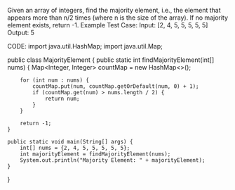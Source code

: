 Given an array of integers, find the majority element, i.e., the element that appears more than n/2 times (where n is the size of the array). If no majority element exists, return -1.
Example Test Case:
Input: [2, 4, 5, 5, 5, 5, 5]
Output: 5

CODE:
import java.util.HashMap;
import java.util.Map;

public class MajorityElement {
    public static int findMajorityElement(int[] nums) {
        Map<Integer, Integer> countMap = new HashMap<>();

        for (int num : nums) {
            countMap.put(num, countMap.getOrDefault(num, 0) + 1);
            if (countMap.get(num) > nums.length / 2) {
                return num;
            }
        }

        return -1;
    }

    public static void main(String[] args) {
        int[] nums = {2, 4, 5, 5, 5, 5, 5};
        int majorityElement = findMajorityElement(nums);
        System.out.println("Majority Element: " + majorityElement);
    }
}
